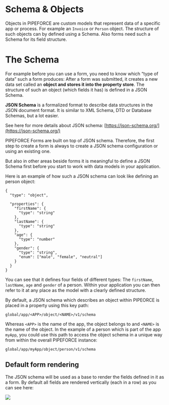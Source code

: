 # Schema & Objects

Objects in PIPEFORCE are custom models that represent data of a specific app or process. For example an `Invoice` or `Person` object. The structure of such objects can by defined using a Schema. Also forms need such a Schema for its field structure.

# The Schema

For example before you can use a form, you need to know which “type of data” such a form produces: After a form was submitted, it creates a new data set called an **object and stores it into the property store**. The structure of such an object (which fields it has) is defined in a JSON Schema.

**JSON Schema** is a formalized format to describe data structures in the JSON document format. It is similar to XML Schema, DTD or Database Schemas, but a lot easier.

See here for more details about JSON schema: [https://json-schema.org/](https://json-schema.org/)

PIPEFORCE Forms are built on top of JSON schema. Therefore, the first step to create a form is always to create a JSON schema configuration or using an existing one.

But also in other areas beside forms it is meaningful to define a JSON Schema first before you start to work with data models in your application.

Here is an example of how such a JSON schema can look like defining an person object:

```
{
  "type": "object",

  "properties": {
    "firstName": {
      "type": "string"
    },
    "lastName": {
      "type": "string"
    },
    "age": {
      "type": "number"
    },
    "gender": {
      "type": "string",
      "enum": ["male", "female", "neutral"]
    }
  }
}
```

You can see that it defines four fields of different types: The `firstName`, `lastName`, `age` and `gender` of a person. Within your application you can then refer to it at any place as the model with a clearly defined structure.

By default, a JSON schema which describes an object within PIPEORCE is placed in a property using this key path:

```
global/app/<APP>/object/<NAME>/v1/schema
```

Whereas `<APP>` is the name of the app, the object belongs to and `<NAME>` is the name of the object. In the example of a person which is part of the app `myApp`, you could use this path to access the object schema in a unique way from within the overall PIPEFORCE instance:

```
global/app/myApp/object/person/v1/schema
```

## Default form rendering

The JSON schema will be used as a base to render the fields defined in it as a form. By default all fields are rendered vertically (each in a row) as you can see here:

![](https://logabit.atlassian.net/wiki/download/attachments/2151287651/grafik-20201023-084022.png?api=v2)
